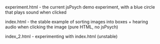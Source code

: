 experiment.html - the current jsPsych demo experiment, with a blue circle that plays sound when clicked

index.html - the stable example of sorting images into boxes + hearing audio when clicking the image (pure HTML, no jsPsych)

index_2.html - experimenting with index.html (unstable)

